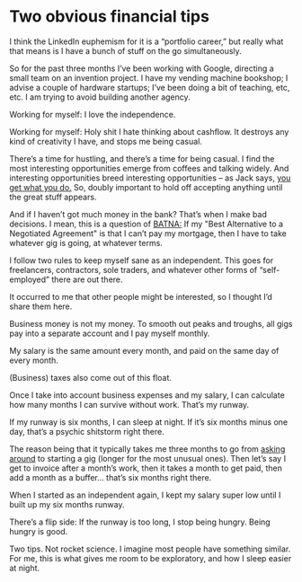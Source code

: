 # Two obvious financial tips

I think the LinkedIn euphemism for it is a “portfolio career,” but really what
that means is I have a bunch of stuff on the go simultaneously.

So for the past three months I’ve been working with Google, directing a small
team on an invention project. I have my vending machine bookshop; I advise a
couple of hardware startups; I’ve been doing a bit of teaching, etc, etc. I am
trying to avoid building another agency.

Working for myself: I love the independence.

Working for myself: Holy shit I hate thinking about cashflow. It destroys any
kind of creativity I have, and stops me being casual.

There’s a time for hustling, and there’s a time for being casual. I find the
most interesting opportunities emerge from coffees and talking widely. And
interesting opportunities breed interesting opportunities – as Jack says, [you
get what you
do.](http://interconnected.org/home/2007/07/13/two_years_ago_today) So, doubly
important to hold off accepting anything until the great stuff appears.

And if I haven’t got much money in the bank? That’s when I make bad decisions.
I mean, this is a question of
[BATNA:](https://en.wikipedia.org/wiki/Best_alternative_to_a_negotiated_agreement)
If my "Best Alternative to a Negotiated Agreement" is that I can’t pay my
mortgage, then I have to take whatever gig is going, at whatever terms.

I follow two rules to keep myself sane as an independent. This goes for
freelancers, contractors, sole traders, and whatever other forms of “self-
employed” there are out there.

It occurred to me that other people might be interested, so I thought I’d
share them here.

Business money is not my money. To smooth out peaks and troughs, all gigs pay
into a separate account and I pay myself monthly.

My salary is the same amount every month, and paid on the same day of every
month.

(Business) taxes also come out of this float.

Once I take into account business expenses and my salary, I can calculate how
many months I can survive without work. That’s my runway.

If my runway is six months, I can sleep at night. If it’s six months minus one
day, that’s a psychic shitstorm right there.

The reason being that it typically takes me three months to go from [asking
around](http://interconnected.org/home/2015/12/17/next) to starting a gig
(longer for the most unusual ones). Then let’s say I get to invoice after a
month’s work, then it takes a month to get paid, then add a month as a buffer…
that’s six months right there.

When I started as an independent again, I kept my salary super low until I
built up my six months runway.

There’s a flip side: If the runway is too long, I stop being hungry. Being
hungry is good.

Two tips. Not rocket science. I imagine most people have something similar.
For me, this is what gives me room to be exploratory, and how I sleep easier
at night.
